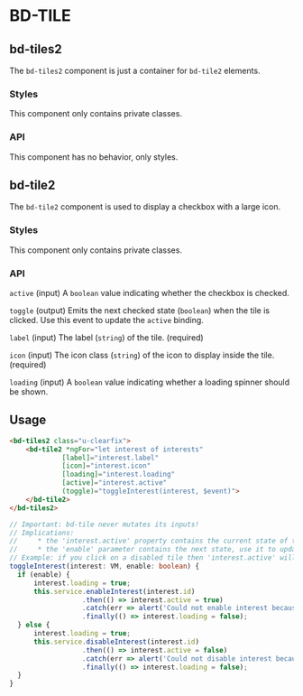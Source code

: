 # BD-TILE

## bd-tiles2
The `bd-tiles2` component is just a container for `bd-tile2` elements.

### Styles
This component only contains private classes.

### API
This component has no behavior, only styles.

## bd-tile2
The `bd-tile2` component is used to display a checkbox with a large icon.

### Styles
This component only contains private classes.

### API
`active` (input)
A `boolean` value indicating whether the checkbox is checked.

`toggle` (output)
Emits the next checked state (`boolean`) when the tile is clicked. Use this event to update the `active` binding.

`label` (input)
The label (`string`) of the tile. (required)

`icon` (input)
The icon class (`string`) of the icon to display inside the tile. (required)

`loading` (input)
A `boolean` value indicating whether a loading spinner should be shown.

## Usage
```html
<bd-tiles2 class="u-clearfix">
    <bd-tile2 *ngFor="let interest of interests"
             [label]="interest.label"
             [icon]="interest.icon"
             [loading]="interest.loading"
             [active]="interest.active"
             (toggle)="toggleInterest(interest, $event)">
    </bd-tile2>
</bd-tiles2>
```

```ts
// Important: bd-tile never mutates its inputs!
// Implications:
//     * the 'interest.active' property contains the current state of the tile
//     * the 'enable' parameter contains the next state, use it to update the viewmodel
// Example: if you click on a disabled tile then 'interest.active' will be false and 'enable' will be true.
toggleInterest(interest: VM, enable: boolean) {
  if (enable) {
      interest.loading = true;
      this.service.enableInterest(interest.id)
                  .then(() => interest.active = true)
                  .catch(err => alert('Could not enable interest because: ' + err.reason))
                  .finally(() => interest.loading = false);
  } else {
      interest.loading = true;
      this.service.disableInterest(interest.id)
                  .then(() => interest.active = false)
                  .catch(err => alert('Could not disable interest because: ' + err.reason))
                  .finally(() => interest.loading = false);
  }
}
```

